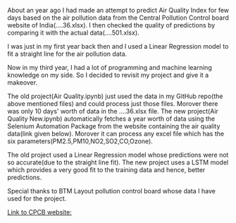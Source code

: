 About an year ago I had made an attempt to predict Air Quality Index for few days based on the air pollution data from the Central Pollution Control board website of India(....36.xlsx). I then checked the quality of predictions by comparing it with the actual data(....501.xlsx).

I was just in my first year back then and I used a Linear Regression model to fit a straight line for the air pollution data.

Now in my third year, I had a lot of programming and machine learning knowledge on my side. So I decided to revisit my project and give it a makeover.

The old project(Air Quality.ipynb) just used the data in my GitHub repo(the above mentioned files) and could process just those files. Morover there was only 10 days' worth of data in the ....36.xlsx file. The new project(Air Quality New.ipynb) automatically fetches a year worth of data using the Selenium Automation Package from the website containing the air quality data(link given below). Morover it can process any excel file which has the six parameters(PM2.5,PM10,NO2,SO2,CO,Ozone).   

The old project used a Linear Regression model whose predictions were not so accurate(due to the straight line fit). The new project uses a LSTM model which provides a very good fit to the training data and hence, better predictions.

Special thanks to BTM Layout pollution control board whose data I have used for the project. 

[Link to CPCB website:](https://cpcb.nic.in/)
